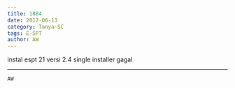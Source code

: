 ```yaml
---
title: 1884
date: 2017-06-13
category: Tanya-SC
tags: E-SPT
author: AW
---
```


instal espt 21 versi 2.4 single installer gagal

---



`AW`
